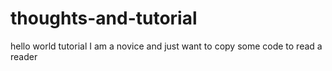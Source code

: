 # thoughts-and-tutorial
hello world tutorial
I am a novice and just want to copy some code to read a reader
